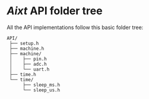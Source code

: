 # **_Aixt_** API folder tree
All the API implementations follow this basic folder tree:

```markup
API/
 ├── setup.h
 ├── machine.h
 ├── machine/
 │    ├── pin.h
 │    ├── adc.h
 │    └── uart.h
 ├── time.h
 └── time/
      ├── sleep_ms.h
      └── sleep_us.h
```